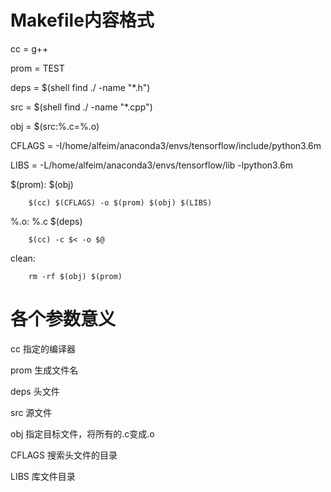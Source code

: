 # Makefile内容格式


cc = g++

prom = TEST

deps = $(shell find ./ -name "*.h")

src = $(shell find ./ -name "*.cpp")

obj = $(src:%.c=%.o)

CFLAGS = -I/home/alfeim/anaconda3/envs/tensorflow/include/python3.6m

LIBS = -L/home/alfeim/anaconda3/envs/tensorflow/lib -lpython3.6m

$(prom): $(obj)

        $(cc) $(CFLAGS) -o $(prom) $(obj) $(LIBS)

%.o: %.c $(deps)

        $(cc) -c $< -o $@

clean:

        rm -rf $(obj) $(prom)



# 各个参数意义

cc     指定的编译器

prom   生成文件名

deps   头文件

src    源文件

obj    指定目标文件，将所有的.c变成.o

CFLAGS 搜索头文件的目录

LIBS   库文件目录
